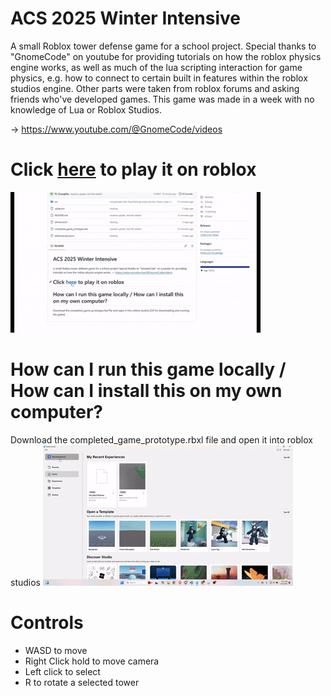 # ACS 2025 Winter Intensive 
A small Roblox tower defense game for a school project.
Special thanks to "GnomeCode" on youtube for providing tutorials on how the roblox physics engine works, as well as much of the lua scripting interaction for game physics, e.g. how to connect to certain built in features within the roblox studios engine. Other parts were taken from roblox forums and asking friends who've developed games. This game was made in a week with no knowledge of Lua or Roblox Studios.

-> https://www.youtube.com/@GnomeCode/videos

# Click [here](https://www.roblox.com/games/114457019372545/Very-Bad-TD-Game#!/about) to play it on roblox
![Demo Gif](media/demo_vid.gif)
# How can I run this game locally / How can I install this on my own computer?
Download the completed_game_prototype.rbxl file and open it into roblox studios
![Download Tutorial gif](media/download_game_gif.gif)


# Controls
* WASD to move
* Right Click hold to move camera
* Left click to select
* R to rotate a selected tower